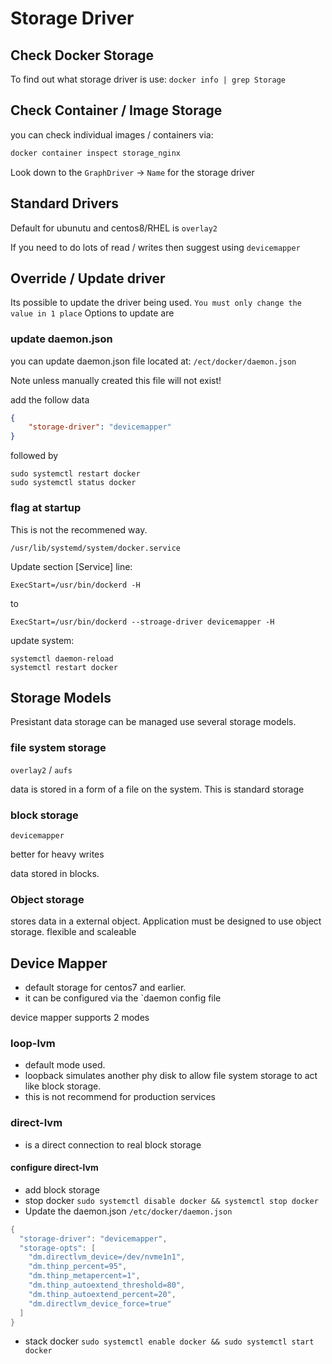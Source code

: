 # Storage Driver

## Check Docker Storage

To find out what storage driver is use: `docker info | grep Storage`

## Check Container / Image Storage

you can check individual images / containers via:

``` c#
docker container inspect storage_nginx
```

Look down to the `GraphDriver` -> `Name` for the storage driver

## Standard Drivers

Default for ubunutu and centos8/RHEL is `overlay2`
  
If you need to do lots of read / writes then suggest using `devicemapper`

## Override / Update driver

Its possible to update the driver being used. `You must only change the value in 1 place` Options to update are

### update daemon.json

you can update daemon.json file located at: `/ect/docker/daemon.json`

Note unless manually created this file will not exist! 

add the follow data

``` json
{
    "storage-driver": "devicemapper"
}
```

followed by

``` console
sudo systemctl restart docker
sudo systemctl status docker
```

### flag at startup

This is not the recommened way.

`/usr/lib/systemd/system/docker.service`

Update section [Service] line:

`ExecStart=/usr/bin/dockerd -H`

to

`ExecStart=/usr/bin/dockerd --stroage-driver devicemapper -H`

update system:

``` console
systemctl daemon-reload
systemctl restart docker
```

## Storage Models

Presistant data storage can be managed use several storage models.

### file system storage

`overlay2` / `aufs`

data is stored in a form of a file on the system. This is standard storage

### block storage

`devicemapper`

better for heavy writes

data stored in blocks.

### Object storage

stores data in a external object. Application must be designed to use object storage. flexible and scaleable

## Device Mapper

- default storage for centos7 and earlier.
- it can be configured via the `daemon config file

device mapper supports 2 modes

### loop-lvm

- default mode used.
- loopback simulates another phy disk to allow file system storage to act like block storage.
- this is not recommend for production services

### direct-lvm

- is a direct connection to real block storage

#### configure direct-lvm

- add block storage
- stop docker `sudo systemctl disable docker && systemctl stop docker`
- Update the daemon.json `/etc/docker/daemon.json`

``` c#
{
  "storage-driver": "devicemapper",
  "storage-opts": [
    "dm.directlvm_device=/dev/nvme1n1",
    "dm.thinp_percent=95",
    "dm.thinp_metapercent=1",
    "dm.thinp_autoextend_threshold=80",
    "dm.thinp_autoextend_percent=20",
    "dm.directlvm_device_force=true"
  ]
}
```

- stack docker `sudo systemctl enable docker && sudo systemctl start docker`

